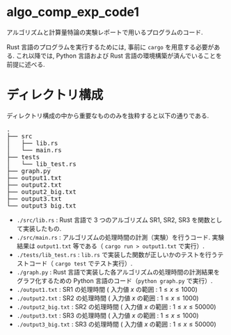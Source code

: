 # algo_comp_exp_code1
アルゴリズムと計算量特論の実験レポートで用いるプログラムのコード.

Rust 言語のプログラムを実行するためには, 事前に `cargo` を用意する必要がある.
これ以降では, Python 言語および Rust 言語の環境構築が済んでいることを前提に述べる.

# ディレクトリ構成
ディレクトリ構成の中から重要なもののみを抜粋すると以下の通りである.
<pre>
.
├── src
│   ├── lib.rs
│   └── main.rs
├── tests
│   └── lib_test.rs
├── graph.py
├── output1.txt
├── output2.txt
├── output2_big.txt
├── output3.txt
└── output3_big.txt
</pre>

- `./src/lib.rs` : Rust 言語で $3$ つのアルゴリズム SR1, SR2, SR3 を関数として実装したもの.
- `./src/main.rs` : アルゴリズムの処理時間の計測（実験）を行うコード. 実験結果は `output1.txt` 等である（ `cargo run > output1.txt` で実行）.
- `./tests/lib_test.rs` : `lib.rs` で実装した関数が正しいかのテストを行うテストコード（ `cargo test` でテスト実行）.
- `./graph.py` : Rust 言語で実装した各アルゴリズムの処理時間の計測結果をグラフ化するための Python 言語のコード（`python graph.py` で実行）.
- `./output1.txt` : SR1 の処理時間 $($ 入力値 $x$ の範囲 : $1 \le x \le 1000)$
- `./output2.txt` : SR2 の処理時間 $($ 入力値 $x$ の範囲 : $1 \le x \le 1000)$
- `./output2_big.txt` : SR2 の処理時間 $($ 入力値 $x$ の範囲 : $1 \le x \le 50000)$
- `./output3.txt` : SR3 の処理時間 $($ 入力値 $x$ の範囲 : $1 \le x \le 1000)$
- `./output3_big.txt` : SR3 の処理時間 $($ 入力値 $x$ の範囲 : $1 \le x \le 50000)$

